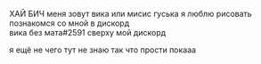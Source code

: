 ХАЙ БИЧ
меня зовут вика или мисис гуська
я люблю рисовать
познакомся со мной в дискорд  
вика без мата#2591
сверху мой дискорд

я ещё не чего тут не знаю
так что прости
покааа
